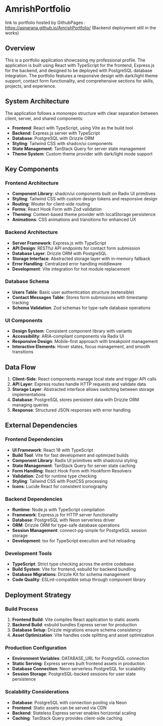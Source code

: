# AmrishPortfolio

link to portfolio hosted by GithubPages : https://asnarana.github.io/AmrishPortfolio/ 
(Backend deployment still in the works)
## Overview

This is a  portfolio application showcasing my professional profile. The application is built using React with TypeScript for the frontend, Express.js for the backend, and designed to be deployed with PostgreSQL database integration. The portfolio features a responsive design with dark/light theme support, contact form functionality, and comprehensive sections for skills, projects, and experience.

## System Architecture

The application follows a monorepo structure with clear separation between client, server, and shared components:

- **Frontend**: React with TypeScript, using Vite as the build tool
- **Backend**: Express.js server with TypeScript
- **Database**: PostgreSQL with Drizzle ORM
- **Styling**: Tailwind CSS with shadcn/ui components
- **State Management**: TanStack Query for server state management
- **Theme System**: Custom theme provider with dark/light mode support

## Key Components

### Frontend Architecture
- **Component Library**: shadcn/ui components built on Radix UI primitives
- **Styling**: Tailwind CSS with custom design tokens and responsive design
- **Routing**: Wouter for client-side routing
- **Forms**: React Hook Form with Zod validation
- **Theming**: Context-based theme provider with localStorage persistence
- **Animations**: CSS animations and transitions for enhanced UX

### Backend Architecture
- **Server Framework**: Express.js with TypeScript
- **API Design**: RESTful API endpoints for contact form submission
- **Database Layer**: Drizzle ORM with PostgreSQL
- **Storage Interface**: Abstracted storage layer with in-memory fallback
- **Error Handling**: Centralized error handling middleware
- **Development**: Vite integration for hot module replacement

### Database Schema
- **Users Table**: Basic user authentication structure (extensible)
- **Contact Messages Table**: Stores form submissions with timestamp tracking
- **Schema Validation**: Zod schemas for type-safe database operations

### UI Components
- **Design System**: Consistent component library with variants
- **Accessibility**: ARIA-compliant components via Radix UI
- **Responsive Design**: Mobile-first approach with breakpoint management
- **Interactive Elements**: Hover states, focus management, and smooth transitions

## Data Flow

1. **Client-Side**: React components manage local state and trigger API calls
2. **API Layer**: Express routes handle HTTP requests and validate data
3. **Storage Layer**: Abstracted interface allows switching between storage implementations
4. **Database**: PostgreSQL stores persistent data with Drizzle ORM managing queries
5. **Response**: Structured JSON responses with error handling

## External Dependencies

### Frontend Dependencies
- **UI Framework**: React 18 with TypeScript
- **Build Tool**: Vite for fast development and optimized builds
- **Component Library**: Radix UI primitives with shadcn/ui styling
- **State Management**: TanStack Query for server state caching
- **Form Handling**: React Hook Form with Hookform Resolvers
- **Validation**: Zod for runtime type checking
- **Styling**: Tailwind CSS with PostCSS processing
- **Icons**: Lucide React for consistent iconography

### Backend Dependencies
- **Runtime**: Node.js with TypeScript compilation
- **Framework**: Express.js for HTTP server functionality
- **Database**: PostgreSQL with Neon serverless driver
- **ORM**: Drizzle ORM for type-safe database operations
- **Session Management**: connect-pg-simple for PostgreSQL session storage
- **Development**: tsx for TypeScript execution and hot reloading

### Development Tools
- **TypeScript**: Strict type checking across the entire codebase
- **Build System**: Vite for frontend, esbuild for backend bundling
- **Database Migrations**: Drizzle Kit for schema management
- **Code Quality**: ESLint-compatible setup through component library

## Deployment Strategy

### Build Process
1. **Frontend Build**: Vite compiles React application to static assets
2. **Backend Build**: esbuild bundles Express server for production
3. **Database Setup**: Drizzle migrations ensure schema consistency
4. **Asset Optimization**: Vite handles code splitting and asset optimization

### Production Configuration
- **Environment Variables**: DATABASE_URL for PostgreSQL connection
- **Static Serving**: Express serves built frontend assets in production
- **Database Connection**: Neon serverless PostgreSQL for scalability
- **Session Storage**: PostgreSQL-backed sessions for user state persistence

### Scalability Considerations
- **Database**: PostgreSQL with connection pooling via Neon
- **Frontend**: Static assets can be served via CDN
- **Backend**: Stateless Express server enables horizontal scaling
- **Caching**: TanStack Query provides client-side caching

